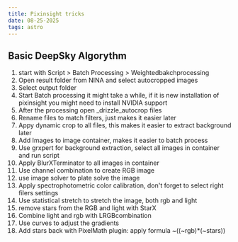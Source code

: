 ```yaml
---
title: Pixinsight tricks
date: 08-25-2025
tags: astro
---
```


## Basic DeepSky Algorythm

1. start with Script > Batch Processing > Weightedbakchprocessing
2. Open result folder from NINA and select autocropped images
3. Select output folder
4. Start Batch processing it might take a while, if it is new installation of pixinsight you might need to install NVIDIA
support
5. After the processing open _drizzle_autocrop files
6. Rename files to match filters, just makes it easier later
7. Appy dynamic crop to all files, this makes it easier to extract background later
8. Add Images to image container, makes it easier to batch process
9. Use grxpert for background extraction, select all images in container and run script
10. Apply BlurXTerminator to all images in container
11. Use channel combination to create RGB image
12. use image solver to plate solve the image
13. Apply spectrophotometric color calibration, don't forget to select right filers settings
14. Use statistical stretch to stretch the image, both rgb and light
15. remove stars from the RGB and light with StarX
16. Combine light and rgb with LRGBcombination
17. Use curves to adjust the gradients
18. Add stars back with PixelMath plugin: apply formula ~((~rgb)*(~stars))
